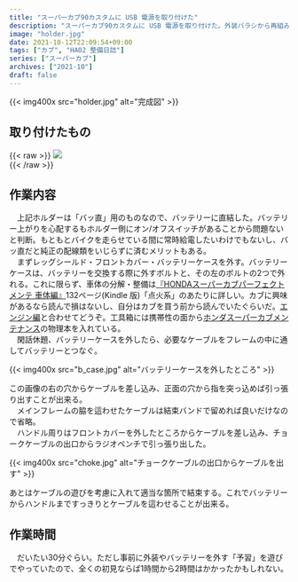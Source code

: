 ```yaml
---
title: "スーパーカブ90カスタムに USB 電源を取り付けた"
description: "スーパーカブ90カスタムに USB 電源を取り付けた。外装バラシから再組み立てまで30分程度。"
image: "holder.jpg"
date: 2021-10-12T22:09:54+09:00
tags: ["カブ", "HA02 整備日誌"]
series: ["スーパーカブ"]
archives: ["2021-10"]
draft: false
---
```



{{< img400x src="holder.jpg" alt="完成図" >}} 

## 取り付けたもの
  
{{< raw >}} 
<a href="https://www.amazon.co.jp/gp/product/B08BY8XMK6?ie=UTF8&psc=1&linkCode=li3&tag=tbsmcd-22&linkId=620f1f56f7dee454fd2d1d07db974c82&language=ja_JP&ref_=as_li_ss_il" target="_blank"><img border="0" src="//ws-fe.amazon-adsystem.com/widgets/q?_encoding=UTF8&ASIN=B08BY8XMK6&Format=_SL250_&ID=AsinImage&MarketPlace=JP&ServiceVersion=20070822&WS=1&tag=tbsmcd-22&language=ja_JP" ></a>          
{{< /raw >}}           

  
## 作業内容
  
　上記ホルダーは「バッ直」用のものなので、バッテリーに直結した。バッテリー上がりを心配するもホルダー側にオン/オフスイッチがあることから問題ないと判断。もともとバイクを走らせている間に常時給電したいわけでもないし、バッ直だと純正の配線類をいじらずに済むメリットもある。  
　まずレッグシールド・フロントカバー・バッテリーケースを外す。バッテリーケースは、バッテリーを交換する際に外すボルトと、その左のボルトの2つで外れる。これに限らず、車体の分解・整備は[『HONDAスーパーカブパーフェクトメンテ 車体編』](https://amzn.to/3mKSjOL)132ページ(Kindle 版)「点火系」のあたりに詳しい。カブに興味があるなら読んで損はないし、自分はカブを買う前から読んでいたぐらいだ。[エンジン編](https://amzn.to/3BDNnl0)と合わせてどうぞ。工具箱には携帯性の面から[ホンダスーパーカブメンテナンス](https://amzn.to/3ACaDOR)の物理本を入れている。  
　閑話休題、バッテリーケースを外したら、必要なケーブルをフレームの中に通してバッテリーとつなぐ。  
  
{{< img400x src="b_case.jpg" alt="バッテリーケースを外したところ" >}}
  
この画像の右の穴からケーブルを差し込み、正面の穴から指を突っ込めば引っ張り出すことが出来る。  
　メインフレームの脇を這わせたケーブルは結束バンドで留めれば良いだけなので省略。  
　ハンドル周りはフロントカバーを外したところからケーブルを差し込み、チョークケーブルの出口からラジオペンチで引っ張り出した。  
  
{{< img400x src="choke.jpg" alt="チョークケーブルの出口からケーブルを出す" >}}  
  
あとはケーブルの遊びを考慮に入れて適当な箇所で結束する。これでバッテリーからハンドルまですっきりとケーブルを這わせることが出来る。  
  

## 作業時間
  
　だいたい30分ぐらい。ただし事前に外装やバッテリーを外す「予習」を遊びでやっていたので、全くの初見ならば1時間から2時間はかかったかもしれない。 
